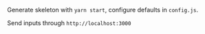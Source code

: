 Generate skeleton with `yarn start`, configure defaults in `config.js`.

Send inputs through `http://localhost:3000`
